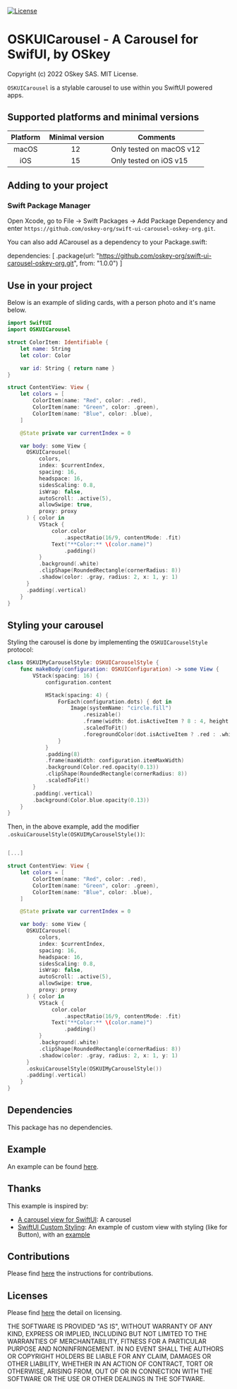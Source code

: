 [![License](https://img.shields.io/badge/license-MIT-blue)](./LICENSE)

# OSKUICarousel - A Carousel for SwifUI, by OSkey

Copyright (c) 2022 OSkey SAS. MIT License.

`OSKUICarousel` is a stylable carousel to use within you SwiftUI powered apps.

## Supported platforms and minimal versions

| Platform |  Minimal version |  Comments                |
| :------: | :--------------: | ------------------------ |
|  macOS   |        12        | Only tested on macOS v12 |
|   iOS    |        15        | Only tested on iOS v15   |

## Adding to your project

### Swift Package Manager

Open Xcode, go to File -> Swift Packages -> Add Package Dependency and enter
`https://github.com/oskey-org/swift-ui-carousel-oskey-org.git`.

You can also add ACarousel as a dependency to your Package.swift:

dependencies: [
.package(url: "https://github.com/oskey-org/swift-ui-carousel-oskey-org.git", from: "1.0.0")
]

## Use in your project

Below is an example of sliding cards, with a person photo and it's name below.

```swift
import SwiftUI
import OSKUICarousel

struct ColorItem: Identifiable {
    let name: String
    let color: Color

    var id: String { return name }
}

struct ContentView: View {
    let colors = [
        ColorItem(name: "Red", color: .red),
        ColorItem(name: "Green", color: .green),
        ColorItem(name: "Blue", color: .blue),
    ]

    @State private var currentIndex = 0

    var body: some View {
      OSKUICarousel(
          colors,
          index: $currentIndex,
          spacing: 16,
          headspace: 16,
          sidesScaling: 0.8,
          isWrap: false,
          autoScroll: .active(5),
          allowSwipe: true,
          proxy: proxy
      ) { color in
          VStack {
              color.color
                  .aspectRatio(16/9, contentMode: .fit)
              Text("**Color:** \(color.name)")
                  .padding()
          }
          .background(.white)
          .clipShape(RoundedRectangle(cornerRadius: 8))
          .shadow(color: .gray, radius: 2, x: 1, y: 1)
      }
      .padding(.vertical)
    }
}
```

## Styling your carousel

Styling the carousel is done by implementing the `OSKUICarouselStyle` protocol:

```swift
class OSKUIMyCarouselStyle: OSKUICarouselStyle {
    func makeBody(configuration: OSKUIConfiguration) -> some View {
        VStack(spacing: 16) {
            configuration.content

            HStack(spacing: 4) {
                ForEach(configuration.dots) { dot in
                    Image(systemName: "circle.fill")
                        .resizable()
                        .frame(width: dot.isActiveItem ? 8 : 4, height: dot.isActiveItem ? 8 : 4, alignment: .center)
                        .scaledToFit()
                        .foregroundColor(dot.isActiveItem ? .red : .white)
                }
            }
            .padding(8)
            .frame(maxWidth: configuration.itemMaxWidth)
            .background(Color.red.opacity(0.13))
            .clipShape(RoundedRectangle(cornerRadius: 8))
            .scaledToFit()
        }
        .padding(.vertical)
        .background(Color.blue.opacity(0.13))
    }
}
```

Then, in the above example, add the modifier
`.oskuiCarouselStyle(OSKUIMyCarouselStyle())`:

```swift

[...]

struct ContentView: View {
    let colors = [
        ColorItem(name: "Red", color: .red),
        ColorItem(name: "Green", color: .green),
        ColorItem(name: "Blue", color: .blue),
    ]

    @State private var currentIndex = 0

    var body: some View {
      OSKUICarousel(
          colors,
          index: $currentIndex,
          spacing: 16,
          headspace: 16,
          sidesScaling: 0.8,
          isWrap: false,
          autoScroll: .active(5),
          allowSwipe: true,
          proxy: proxy
      ) { color in
          VStack {
              color.color
                  .aspectRatio(16/9, contentMode: .fit)
              Text("**Color:** \(color.name)")
                  .padding()
          }
          .background(.white)
          .clipShape(RoundedRectangle(cornerRadius: 8))
          .shadow(color: .gray, radius: 2, x: 1, y: 1)
      }
      .oskuiCarouselStyle(OSKUIMyCarouselStyle())
      .padding(.vertical)
    }
}
```

## Dependencies

This package has no dependencies.

## Example

An example can be found [here](./Example/OSKUICarouselApp/).

## Thanks

This example is inspired by:

- [A carousel view for SwiftUI](https://iosexample.com/a-carousel-view-for-swiftui/):
  A carousel
- [SwiftUI Custom Styling](https://swiftui-lab.com/custom-styling/): An example
  of custom view with styling (like for Button), with an [example](https://gist.github.com/swiftui-lab/4469338fd099285aed2d1fd00f5da745)

## Contributions

Please find [here](./CONTRIBUTING.md) the instructions for contributions.

## Licenses

Please find [here](./LICENSE) the detail on licensing.

THE SOFTWARE IS PROVIDED "AS IS", WITHOUT WARRANTY OF ANY KIND, EXPRESS OR
IMPLIED, INCLUDING BUT NOT LIMITED TO THE WARRANTIES OF MERCHANTABILITY,
FITNESS FOR A PARTICULAR PURPOSE AND NONINFRINGEMENT. IN NO EVENT SHALL THE
AUTHORS OR COPYRIGHT HOLDERS BE LIABLE FOR ANY CLAIM, DAMAGES OR OTHER
LIABILITY, WHETHER IN AN ACTION OF CONTRACT, TORT OR OTHERWISE, ARISING FROM,
OUT OF OR IN CONNECTION WITH THE SOFTWARE OR THE USE OR OTHER DEALINGS IN THE
SOFTWARE.
